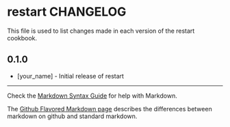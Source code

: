 restart CHANGELOG
=================

This file is used to list changes made in each version of the restart cookbook.

0.1.0
-----
- [your_name] - Initial release of restart

- - -
Check the [Markdown Syntax Guide](http://daringfireball.net/projects/markdown/syntax) for help with Markdown.

The [Github Flavored Markdown page](http://github.github.com/github-flavored-markdown/) describes the differences between markdown on github and standard markdown.
